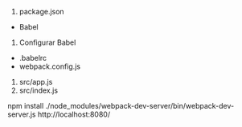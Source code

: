 1. package.json
  - Babel
1. Configurar Babel
  - .babelrc
  - webpack.config.js
1. src/app.js
1. src/index.js


npm install
./node_modules/webpack-dev-server/bin/webpack-dev-server.js
http://localhost:8080/